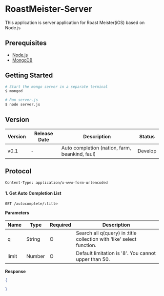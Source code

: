 # RoastMeister-Server
This application is server application for Roast Meister(iOS) based on Node.js


## Prerequisites
* [Node.js](https://nodejs.org)
* [MongoDB](https://www.mongodb.org/)

## Getting Started
```bash
# Start the mongo server in a separate terminal
$ mongod

# Run server.js
$ node server.js
```


## Version
Version       | Release Date | Description                                          | Status     |
------------- | ------------ | ---------------------------------------------------- | ---------- |
v0.1          | -            | Auto completion (nation, farm, beankind, faul)       | Develop    |


## Protocol

```Content-Type: application/x-www-form-urlencoded```

#### 1. Get Auto Completion List
```
GET /autocomplete/:title
```
**Parameters**

Name      | Type   | Required | Description
--------- | ------ | -------- | ----------------------------------------------------------------------
q         | String | O        | Search all q(query) in :title collection with 'like' select function.
limit     | Number | O        | Default limitation is '8'. You cannot upper than 50.



**Response**
```json
{

}
```

